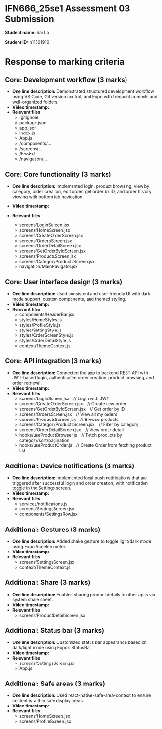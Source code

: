 # IFN666_25se1 Assessment 03 Submission

**Student name:**  Sai Lo

**Student ID:** n11501910 

# Response to marking criteria

## Core: Development workflow (3 marks)

- **One line description:** Demonstrated structured development workflow using VS Code, Git version control, and Expo with frequent commits and well-organized folders.
- **Video timestamp:** 
- **Relevant files**
   - .gitignore
   - package.json
   - app.json
   - index.js
   - App.js
   - /components/...
   - /screens/...
   - /hooks/...
   - /navigation/...

## Core: Core functionality (3 marks)

- **One line description:** Implemented login, product browsing, view by category, order creation, edit order, get order by ID, and order history viewing with bottom tab navigation.

- **Video timestamp:** 
- **Relevant files**
   - screens/LoginScreen.jsx
   - screens/HomeScreen.jsx
   - screens/CreateOrderScreen.jsx
   - screens/OrdersScreen.jsx
   - screens/OrderDetailScreen.jsx
   - screens/GetOrderByIdScreen.jsx
   - screens/ProductsScreen.jsx
   - screens/CategoryProductsScreen.jsx
   - navigation/MainNavigator.jsx

## Core: User interface design (3 marks)

- **One line description:** Used consistent and user-friendly UI with dark mode support, custom components, and themed styling.
- **Video timestamp:** 
- **Relevant files**
   - components/HeaderBar.jsx
   - styles/HomeStyles.js
   - styles/ProfileStyle.js
   - styles/SettingStyle.js
   - styles/OrderScreenStyle.js
   - styles/OrderDetailStyle.js
   - context/ThemeContext.js

## Core: API integration (3 marks)

- **One line description:** Connected the app to backend REST API with JWT-based login, authenticated order creation, product browsing, and order retrieval.
- **Video timestamp:** 
- **Relevant files**
   - screens/LoginScreen.jsx  // Login with JWT
   - screens/CreateOrderScreen.jsx  // Create new order
   - screens/GetOrderByIdScreen.jsx  // Get order by ID
   - screens/OrdersScreen.jsx  // View all my orders
   - screens/ProductsScreen.jsx  // Browse products
   - screens/CategoryProductsScreen.jsx  // Filter by category
   - screens/OrderDetailScreen.jsx  // View order detail
   - hooks/useProductBrowser.js  // Fetch products by category/sort/pagination
   - hooks/useProductOrder.js  // Create Order from fetching product list 

## Additional: Device notifications (3 marks)

- **One line description:** Implemented local push notifications that are triggered after successful login and order creation, with notification toggle in the Settings screen.
- **Video timestamp:** 
- **Relevant files**
   - services/notifications.js  
   - screens/SettingsScreen.jsx 
   - components/SettingsRow.jsx  
 

## Additional: Gestures (3 marks)

- **One line description:** Added shake gesture to toggle light/dark mode using Expo Accelerometer.
- **Video timestamp:** 
- **Relevant files**
   - screens/SettingsScreen.jsx
   - context/ThemeContext.js


## Additional: Share (3 marks)

- **One line description:** Enabled sharing product details to other apps via system share sheet.
- **Video timestamp:** 
- **Relevant files**
   - screens/ProductDetailScreen.jsx


## Additional: Status bar (3 marks)

- **One line description:** Customized status bar appearance based on dark/light mode using Expo’s StatusBar.
- **Video timestamp:** 
- **Relevant files**
   - screens/SettingsScreen.jsx
   - App.js


## Additional: Safe areas (3 marks)

- **One line description:** Used react-native-safe-area-context to ensure content is within safe display areas.
- **Video timestamp:** 
- **Relevant files**
   - screens/HomeScreen.jsx
   - screens/ProfileScreen.jsx
